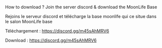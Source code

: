 How to download ? Join the server discord & download the MoonLife Base

Rejoins le serveur discord et télécharge la base moonlife qui ce situe dans le salon MoonLife base


Téléchargement : https://discord.gg/m45sAhMRV6

Download : https://discord.gg/m45sAhMRV6
